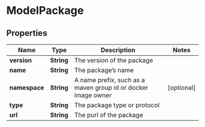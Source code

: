 

# ModelPackage


## Properties

| Name | Type | Description | Notes |
|------------ | ------------- | ------------- | -------------|
|**version** | **String** | The version of the package |  |
|**name** | **String** | The package’s name |  |
|**namespace** | **String** | A name prefix, such as a maven group id or docker image owner |  [optional] |
|**type** | **String** | The package type or protocol |  |
|**url** | **String** | The purl of the package |  |



